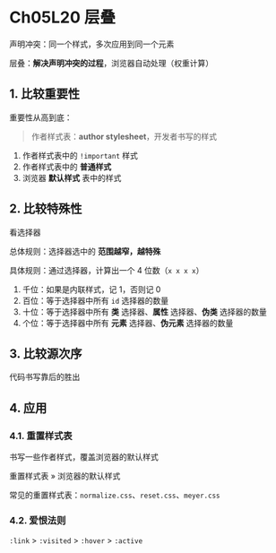 # Ch05L20 层叠



声明冲突：同一个样式，多次应用到同一个元素

层叠：**解决声明冲突的过程**，浏览器自动处理（权重计算）



## 1. 比较重要性

重要性从高到底：

> 作者样式表：**author stylesheet**，开发者书写的样式

1. 作者样式表中的 `!important` 样式
2. 作者样式表中的 **普通样式**
3. 浏览器 **默认样式** 表中的样式



## 2. 比较特殊性

看选择器

总体规则：选择器选中的 **范围越窄，越特殊**

具体规则：通过选择器，计算出一个 4 位数（`x x x x`）

1. 千位：如果是内联样式，记 1，否则记 0
2. 百位：等于选择器中所有 `id` 选择器的数量
3. 十位：等于选择器中所有 **类** 选择器、**属性** 选择器、**伪类** 选择器的数量
4. 个位：等于选择器中所有 **元素** 选择器、**伪元素** 选择器的数量





## 3. 比较源次序

代码书写靠后的胜出



## 4. 应用

### 4.1. 重置样式表

书写一些作者样式，覆盖浏览器的默认样式

重置样式表 &raquo; 浏览器的默认样式

常见的重置样式表：`normalize.css`、`reset.css`、`meyer.css`



### 4.2. 爱恨法则

`:link` > `:visited` > `:hover` > `:active`
